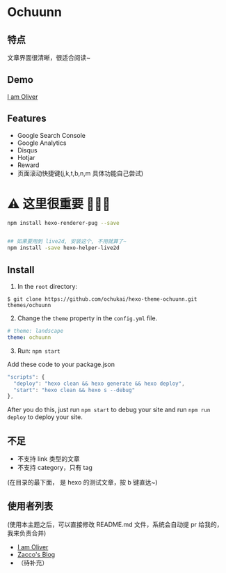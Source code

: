 # Ochuunn

## 特点
文章界面很清晰，很适合阅读~

## Demo
[I am Oliver](http://ochukai.me)

## Features

* Google Search Console
* Google Analytics
* Disqus
* Hotjar
* Reward
* 页面滚动快捷键(j,k,t,b,n,m 具体功能自己尝试)

# ⚠ 这里很重要 💢💥💖

```sh
npm install hexo-renderer-pug --save


## 如果要用到 live2d, 安装这个, 不用就算了~
npm install -save hexo-helper-live2d
```

## Install
1. In the `root` directory:

```git
$ git clone https://github.com/ochukai/hexo-theme-ochuunn.git themes/ochuunn
```

2. Change the `theme` property in the `config.yml` file.

```yml
# theme: landscape
theme: ochuunn
```

3. Run: `npm start`

Add these code to your package.json

```js
"scripts": {
  "deploy": "hexo clean && hexo generate && hexo deploy",
  "start": "hexo clean && hexo s --debug"
},
```

After you do this, just run `npm start` to debug your site and run `npm run deploy` to deploy your site.

## 不足

* 不支持 link 类型的文章
* 不支持 category，只有 tag

(在目录的最下面， 是 hexo 的测试文章，按 b 键直达~)

## 使用者列表

(使用本主题之后，可以直接修改 README.md 文件，系统会自动提 pr 给我的，我来负责合并)

* [I am Oliver](http://ochukai.me)
* [Zacco's Blog](https://blog.zacco.site)
* （待补充）
